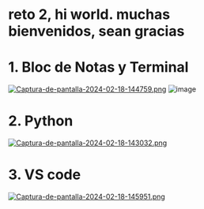 # reto 2, hi world. muchas bienvenidos, sean gracias
# 1. Bloc de Notas y Terminal 
[![Captura-de-pantalla-2024-02-18-144759.png](https://i.postimg.cc/ZRMqpJLy/Captura-de-pantalla-2024-02-18-144759.png)](https://postimg.cc/5Y81MdTx)
![image](https://github.com/DanielGarzonCu/merengue-sauri0/assets/160048004/9ed87d53-b7ba-4fba-9f18-4ed45a7d9eb0)

# 2. Python
[![Captura-de-pantalla-2024-02-18-143032.png](https://i.postimg.cc/htH7WtBP/Captura-de-pantalla-2024-02-18-143032.png)](https://postimg.cc/2175nmyP)
# 3. VS code
[![Captura-de-pantalla-2024-02-18-145951.png](https://i.postimg.cc/7LJSQPBw/Captura-de-pantalla-2024-02-18-145951.png)](https://postimg.cc/kV9V2C3p)
